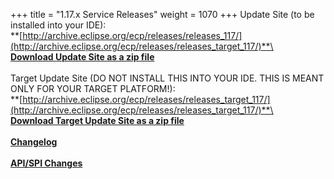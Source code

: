+++
title = "1.17.x Service Releases"
weight = 1070
+++
Update Site (to be installed into your IDE):\
**[http://archive.eclipse.org/ecp/releases/releases_117/](http://archive.eclipse.org/ecp/releases/releases_target_117/)**\
\
**[Download Update Site as a zip file](http://www.eclipse.org/downloads/download.php?file=/ecp/releases/releases_117/1171/1171.zip)**\
\
Target Update Site (DO NOT INSTALL THIS INTO YOUR IDE. THIS IS MEANT ONLY FOR YOUR TARGET PLATFORM!):\
**[http://archive.eclipse.org/ecp/releases/releases_target_117/](http://archive.eclipse.org/ecp/releases/releases_target_117/)**\
\
**[Download Target Update Site as a zip file](http://www.eclipse.org/downloads/download.php?file=/ecp/releases/releases_target_117/1171/1171.zip)**\
\
**[Changelog](https://bugs.eclipse.org/bugs/buglist.cgi?query_format=advanced&product=ECP&target_milestone=1.17.0)**\
\
**[API/SPI Changes](https://www.eclipse.org/ecp/project-info/ECP_1160_1170_API_SPI_changes.html)**



